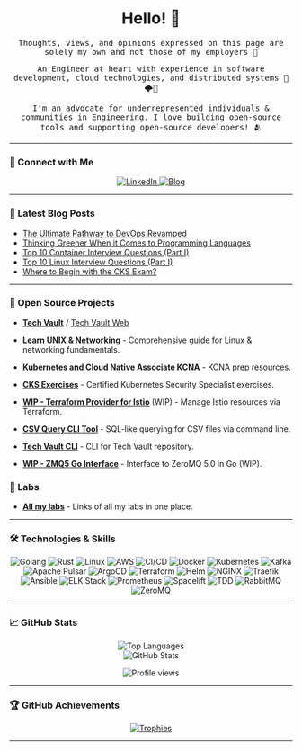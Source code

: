 <div align="center">
  <h1 align="center">Hello! 👋</h1>
</div>

<div align="center">
  <samp>
    <p>Thoughts, views, and opinions expressed on this page are solely my own and not those of my employers 💭</p>
    <p>An Engineer at heart with experience in software development, cloud technologies, and distributed systems 🤖🌩🚀</p>
    <p>I'm an advocate for underrepresented individuals & communities in Engineering. I love building open-source tools and supporting open-source developers! 🫂</p>
  </samp>
</div>

---

### 🔗 Connect with Me

<p align="center">
  <a href="https://www.linkedin.com/in/moabukar/" target="_blank">
    <img src="https://img.shields.io/badge/LinkedIn-%230A66C2.svg?style=for-the-badge&logo=linkedin&logoColor=white" alt="LinkedIn"/>
  </a>
  <a href="https://blog.coderco.io/" target="_blank">
    <img src="https://img.shields.io/badge/Blog-%2312100E.svg?style=for-the-badge&logo=medium&logoColor=white" alt="Blog"/>
  </a>
</p>

---

### 📕 Latest Blog Posts

<!-- BLOG-POST-LIST:START -->
- [The Ultimate Pathway to DevOps Revamped](https://moabukar.medium.com/the-ultimate-pathway-to-devops-revamped-5cbbbc2a772e?source=rss-b477510909ef------2)
- [Thinking Greener When it Comes to Programming Languages](https://medium.com/trainline/thinking-greener-when-it-comes-to-programming-languages-60bbef195494?source=rss-b477510909ef------2)
- [Top 10 Container Interview Questions (Part I)](https://moabukar.medium.com/top-10-container-interview-questions-part-i-7877be053811?source=rss-b477510909ef------2)
- [Top 10 Linux Interview Questions (Part I)](https://moabukar.medium.com/top-10-linux-interview-questions-part-i-2288e32e3ff3?source=rss-b477510909ef------2)
- [Where to Begin with the CKS Exam?](https://moabukar.medium.com/where-to-begin-with-the-cks-exam-5cf0dcc86f76?source=rss-b477510909ef------2)
<!-- BLOG-POST-LIST:END -->

---

### 🚀 Open Source Projects

- **[Tech Vault](https://github.com/moabukar/tech-vault)** / [Tech Vault Web](https://tech-vault-web.vercel.app/)
- **[Learn UNIX & Networking](https://moabukar.github.io/unix-learn/)** - Comprehensive guide for Linux & networking fundamentals.
- **[Kubernetes and Cloud Native Associate KCNA](https://moabukar.github.io/Kubernetes-and-Cloud-Native-Associate-KCNA/)** - KCNA prep resources.
- **[CKS Exercises](https://github.com/moabukar/CKS-Exercises-Certified-Kubernetes-Security-Specialist)** - Certified Kubernetes Security Specialist exercises.

- **[WIP - Terraform Provider for Istio](https://github.com/moabukar/terraform-provider-istio)** (WIP) - Manage Istio resources via Terraform.
- **[CSV Query CLI Tool](https://github.com/moabukar/csvquery)** - SQL-like querying for CSV files via command line.
- **[Tech Vault CLI](https://github.com/moabukar/tech-vault-cli)** - CLI for Tech Vault repository.
- **[WIP - ZMQ5 Go Interface](https://github.com/moabukar/zmq5)** - Interface to ZeroMQ 5.0 in Go (WIP).


### 🧪 Labs

- **[All my labs](https://github.com/moabukar/labs)** - Links of all my labs in one place.

---

### 🛠️ Technologies & Skills

<p align="center">
  <img src="https://img.shields.io/badge/-Golang-00ADD8?&logo=Go&logoColor=white" alt="Golang"/>
  <img src="https://img.shields.io/badge/-Rust-000000?&logo=Rust&logoColor=white" alt="Rust"/>
  <img src="https://img.shields.io/badge/-Linux-FCC624?&logo=Linux&logoColor=black" alt="Linux"/>
  <img src="https://img.shields.io/badge/-AWS-232F3E?&logo=Amazon-AWS&logoColor=white" alt="AWS"/>
  <img src="https://img.shields.io/badge/-CI/CD-FF6C37?&logo=Jenkins&logoColor=white" alt="CI/CD"/>
  <img src="https://img.shields.io/badge/-Docker-2496ED?&logo=Docker&logoColor=white" alt="Docker"/>
  <img src="https://img.shields.io/badge/-Kubernetes-326CE5?&logo=Kubernetes&logoColor=white" alt="Kubernetes"/>
  <img src="https://img.shields.io/badge/-Kafka-231F20?&logo=Apache-Kafka&logoColor=white" alt="Kafka"/>
  <img src="https://img.shields.io/badge/-Apache%20Pulsar-188FFF?&logo=Apache-Pulsar&logoColor=white" alt="Apache Pulsar"/>
  <img src="https://img.shields.io/badge/-ArgoCD-E10098?&logo=Argo&logoColor=white" alt="ArgoCD"/>
  <img src="https://img.shields.io/badge/-Terraform-623CE4?&logo=Terraform&logoColor=white" alt="Terraform"/>
  <img src="https://img.shields.io/badge/-Helm-0F1689?&logo=Helm&logoColor=white" alt="Helm"/>
  <img src="https://img.shields.io/badge/-NGINX-009639?&logo=NGINX&logoColor=white" alt="NGINX"/>
  <img src="https://img.shields.io/badge/-Traefik-EE722E?&logo=Traefik&logoColor=white" alt="Traefik"/>
  <img src="https://img.shields.io/badge/-Ansible-EE0000?&logo=Ansible&logoColor=white" alt="Ansible"/>
  <img src="https://img.shields.io/badge/-ELK%20Stack-005571?&logo=Elastic-Stack&logoColor=white" alt="ELK Stack"/>
  <img src="https://img.shields.io/badge/-Prometheus-E6522C?&logo=Prometheus&logoColor=white" alt="Prometheus"/>
  <img src="https://img.shields.io/badge/-Spacelift-0085CA?&logo=Spacelift&logoColor=white" alt="Spacelift"/>
  <img src="https://img.shields.io/badge/-TDD-FF6347?&logo=Test-Cafe&logoColor=white" alt="TDD"/>
  <img src="https://img.shields.io/badge/-RabbitMQ-FF6600?&logo=RabbitMQ&logoColor=white" alt="RabbitMQ"/>
  <img src="https://img.shields.io/badge/-ZeroMQ-DF1A1A?&logo=ZeroMQ&logoColor=white" alt="ZeroMQ"/>
</p>

---

### 📈 GitHub Stats

<p align="center">
  <img align="center" src="https://github-readme-stats.vercel.app/api/top-langs?username=moabukar&show_icons=true&locale=en&layout=compact" alt="Top Languages" />
  <br/>
  <img align="center" src="https://github-readme-stats.vercel.app/api?username=moabukar&show_icons=true&locale=en" alt="GitHub Stats" />
</p>

<p align="center">
  <img src="https://komarev.com/ghpvc/?username=moabukar&color=brightgreen&style=flat" alt="Profile views" />
</p>

---

<!-- Optional additional section -->
### 🏆 GitHub Achievements

<p align="center">
  <a href="https://github.com/ryo-ma/github-profile-trophy">
    <img src="https://github-profile-trophy.vercel.app/?username=moabukar&margin-w=10&margin-h=10&no-bg=true&no-frame=true" alt="Trophies" />
  </a>
</p>

---

